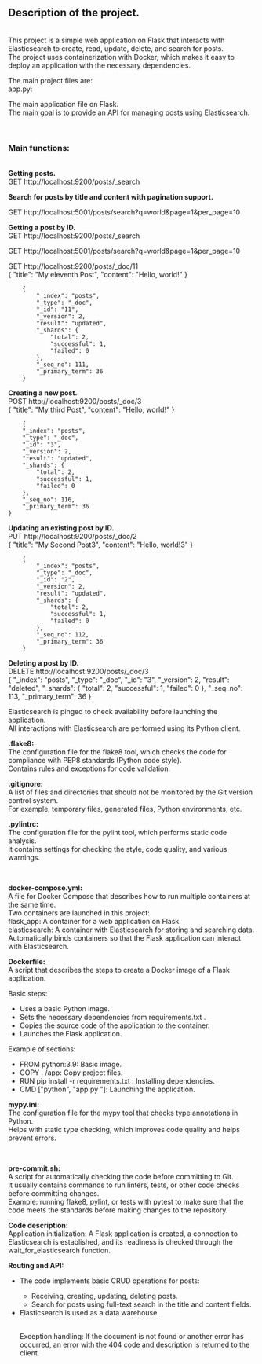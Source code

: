 <p><h2>Description of the project.</h2><br>
This project is a simple web application on Flask that interacts with Elasticsearch to create, read, update, delete, and search for posts.<br>
The project uses containerization with Docker, which makes it easy to deploy an application with the necessary dependencies.</p>

<p>The main project files are:<br>
app.py:</p>

<p>The main application file on Flask. <br>
The main goal is to provide an API for managing posts using Elasticsearch. <br></p>
<br>

<p><h3>Main functions:</h3> <br>
<strong>Getting posts.</strong> <br>
GET http://localhost:9200/posts/_search</p>

<p><strong>Search for posts by title and content with pagination support.</strong> <br></p>
GET http://localhost:5001/posts/search?q=world&page=1&per_page=10

<p><strong>Getting a post by ID.</strong> <br>
GET http://localhost:9200/posts/_search</p>

<p>GET http://localhost:5001/posts/search?q=world&page=1&per_page=10</p>

</p>GET http://localhost:9200/posts/_doc/11 <br>
    {
        "title": "My eleventh Post",
        "content": "Hello, world!"
    }

        {
            "_index": "posts",
            "_type": "_doc",
            "_id": "11",
            "_version": 2,
            "result": "updated",
            "_shards": {
                "total": 2,
                "successful": 1,
                "failed": 0
            },
            "_seq_no": 111,
            "_primary_term": 36
        }
</p>
<p><strong>Creating a new post.</strong> <br>
POST http://localhost:9200/posts/_doc/3 <br>
    {
        "title": "My third Post",
        "content": "Hello, world!"
    }

        {
        "_index": "posts",
        "_type": "_doc",
        "_id": "3",
        "_version": 2,
        "result": "updated",
        "_shards": {
            "total": 2,
            "successful": 1,
            "failed": 0
        },
        "_seq_no": 116,
        "_primary_term": 36
    }
</p>
<p><strong>Updating an existing post by ID.</strong> <br>
PUT http://localhost:9200/posts/_doc/2 <br>
    {
        "title": "My Second Post3",
        "content": "Hello, world!3"
    }

        {
            "_index": "posts",
            "_type": "_doc",
            "_id": "2",
            "_version": 2,
            "result": "updated",
            "_shards": {
                "total": 2,
                "successful": 1,
                "failed": 0
            },
            "_seq_no": 112,
            "_primary_term": 36
        }
</p>
<p><strong>Deleting a post by ID.</strong> <br>
DELETE http://localhost:9200/posts/_doc/3 <br>
    {
        "_index": "posts",
        "_type": "_doc",
        "_id": "3",
        "_version": 2,
        "result": "deleted",
        "_shards": {
            "total": 2,
            "successful": 1,
            "failed": 0
        },
        "_seq_no": 113,
        "_primary_term": 36
    }
</p>
<p>Elasticsearch is pinged to check availability before launching the application. <br>
All interactions with Elasticsearch are performed using its Python client.</p>


<p><strong>.flake8: </strong><br>
The configuration file for the flake8 tool, which checks the code for compliance with PEP8 standards (Python code style). <br>
Contains rules and exceptions for code validation.</p>


<p><strong>.gitignore: </strong><br>
A list of files and directories that should not be monitored by the Git version control system. <br>
For example, temporary files, generated files, Python environments, etc.</p>


<p><strong>.pylintrc: </strong><br>
The configuration file for the pylint tool, which performs static code analysis. <br>
It contains settings for checking the style, code quality, and various warnings.</p> <br>


<p><strong>docker-compose.yml: </strong><br>
A file for Docker Compose that describes how to run multiple containers at the same time. <br>
Two containers are launched in this project: <br>
    flask_app: A container for a web application on Flask. <br>
    elasticsearch: A container with Elasticsearch for storing and searching data. <br>
Automatically binds containers so that the Flask application can interact with Elasticsearch.</p>


<p><strong>Dockerfile: </strong><br>
A script that describes the steps to create a Docker image of a Flask application. <br>
<p></p>Basic steps: <br>
    <ul>
        <li>Uses a basic Python image. <br></li>
        <li>Sets the necessary dependencies from requirements.txt . <br></li>
        <li>Copies the source code of the application to the container. <br></li>
        <li>Launches the Flask application. <br></li>
    </ul>
Example of sections: <br>
    <ul>
        <li>FROM python:3.9: Basic image. <br></li>
        <li>COPY . /app: Copy project files. <br></li>
        <li>RUN pip install -r requirements.txt : Installing dependencies. <br></li>
        <li>CMD ["python", "app.py "]: Launching the application. <br></p></li>
    </ul>
</p>


<p><strong>mypy.ini: </strong><br>
The configuration file for the mypy tool that checks type annotations in Python. <br>
Helps with static type checking, which improves code quality and helps prevent errors.</p> <br>


<p><strong>pre-commit.sh: </strong><br>
A script for automatically checking the code before committing to Git. <br>
It usually contains commands to run linters, tests, or other code checks before committing changes. <br>
Example: running flake8, pylint, or tests with pytest to make sure that the code meets the standards before making changes to the repository.</p>


<p><strong>Code description: </strong><br>
Application initialization: A Flask application is created, a connection to Elasticsearch is established, and its readiness is checked through the wait_for_elasticsearch function. <br>
<p></p><strong>Routing and API: </strong><br>
    <ul>
        <li>The code implements basic CRUD operations for posts: <br></li>
            <ul>
                <li>Receiving, creating, updating, deleting posts. <br></li>
                <li>Search for posts using full-text search in the title and content fields. <br></li>
            </ul>
        <li>Elasticsearch is used as a data warehouse.</li>
    </li><br>
</p>

Exception handling: If the document is not found or another error has occurred, an error with the 404 code and description is returned to the client.
